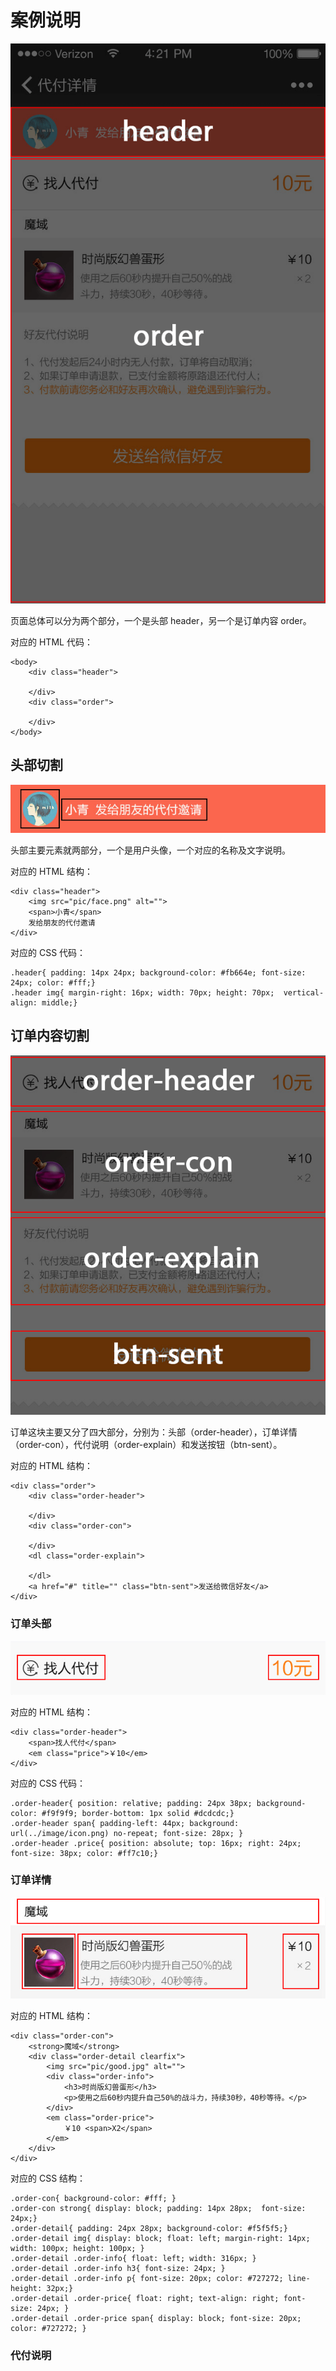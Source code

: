 # 案例说明

![](/assets/wap-layout-analysis.png)

页面总体可以分为两个部分，一个是头部 header，另一个是订单内容 order。

对应的 HTML 代码：

```
<body>
    <div class="header">
        
    </div>
    <div class="order">
        
    </div>
</body>
```

## 头部切割

![](/assets/wap-layout-header-analysis.png)

头部主要元素就两部分，一个是用户头像，一个对应的名称及文字说明。

对应的 HTML 结构：

```
<div class="header">
    <img src="pic/face.png" alt="">
    <span>小青</span>
    发给朋友的代付邀请
</div>
```

对应的 CSS 代码：

```
.header{ padding: 14px 24px; background-color: #fb664e; font-size: 24px; color: #fff;}
.header img{ margin-right: 16px; width: 70px; height: 70px;  vertical-align: middle;}
```

## 订单内容切割

![](/assets/wap-layout-order-analysis.png)

订单这块主要又分了四大部分，分别为：头部（order-header），订单详情（order-con），代付说明（order-explain）和发送按钮（btn-sent）。

对应的 HTML 结构：

```
<div class="order">
    <div class="order-header">
       
    </div>
    <div class="order-con">
        
    </div>
    <dl class="order-explain">
        
    </dl>
    <a href="#" title="" class="btn-sent">发送给微信好友</a>
</div>
```

### 订单头部

![](/assets/wap-layout-order-header-analysis.png)

对应的 HTML 结构：

```
<div class="order-header">
    <span>找人代付</span>
    <em class="price">￥10</em>
</div>
```

对应的 CSS 代码：

```
.order-header{ position: relative; padding: 24px 38px; background-color: #f9f9f9; border-bottom: 1px solid #dcdcdc;}
.order-header span{ padding-left: 44px; background: url(../image/icon.png) no-repeat; font-size: 28px; }
.order-header .price{ position: absolute; top: 16px; right: 24px; font-size: 38px; color: #ff7c10;}
```

### 订单详情

![](/assets/wap-layout-order-con-analysis.png)

对应的 HTML 结构：

```
<div class="order-con">
    <strong>魔域</strong>
    <div class="order-detail clearfix">
        <img src="pic/good.jpg" alt="">
        <div class="order-info">
            <h3>时尚版幻兽蛋形</h3>
            <p>使用之后60秒内提升自己50%的战斗力，持续30秒，40秒等待。</p>
        </div>
        <em class="order-price">
            ￥10 <span>X2</span>
        </em>
    </div>
</div>
```

对应的 CSS 结构：

```
.order-con{ background-color: #fff; }
.order-con strong{ display: block; padding: 14px 28px;  font-size: 24px;}
.order-detail{ padding: 24px 28px; background-color: #f5f5f5;}
.order-detail img{ display: block; float: left; margin-right: 14px; width: 100px; height: 100px; }
.order-detail .order-info{ float: left; width: 316px; }
.order-detail .order-info h3{ font-size: 24px; }
.order-detail .order-info p{ font-size: 20px; color: #727272; line-height: 32px;}
.order-detail .order-price{ float: right; text-align: right; font-size: 24px; }
.order-detail .order-price span{ display: block; font-size: 20px; color: #727272; }
```

### 代付说明







